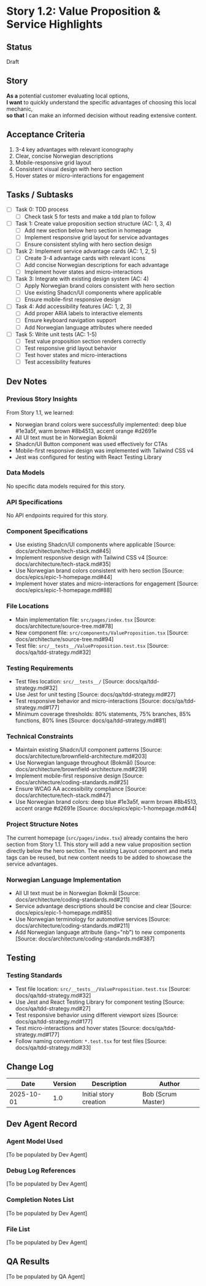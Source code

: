 # Story 1.2: Value Proposition & Service Highlights

## Status
Draft

## Story
**As a** potential customer evaluating local options,  
**I want** to quickly understand the specific advantages of choosing this local mechanic,  
**so that** I can make an informed decision without reading extensive content.

## Acceptance Criteria
1. 3-4 key advantages with relevant iconography
2. Clear, concise Norwegian descriptions
3. Mobile-responsive grid layout
4. Consistent visual design with hero section
5. Hover states or micro-interactions for engagement

## Tasks / Subtasks
- [ ] Task 0: TDD process
  - [ ] Check task 5 for tests and make a tdd plan to follow
- [ ] Task 1: Create value proposition section structure (AC: 1, 3, 4)
  - [ ] Add new section below hero section in homepage
  - [ ] Implement responsive grid layout for service advantages
  - [ ] Ensure consistent styling with hero section design
- [ ] Task 2: Implement service advantage cards (AC: 1, 2, 5)
  - [ ] Create 3-4 advantage cards with relevant icons
  - [ ] Add concise Norwegian descriptions for each advantage
  - [ ] Implement hover states and micro-interactions
- [ ] Task 3: Integrate with existing design system (AC: 4)
  - [ ] Apply Norwegian brand colors consistent with hero section
  - [ ] Use existing Shadcn/UI components where applicable
  - [ ] Ensure mobile-first responsive design
- [ ] Task 4: Add accessibility features (AC: 1, 2, 3)
  - [ ] Add proper ARIA labels to interactive elements
  - [ ] Ensure keyboard navigation support
  - [ ] Add Norwegian language attributes where needed
- [ ] Task 5: Write unit tests (AC: 1-5)
  - [ ] Test value proposition section renders correctly
  - [ ] Test responsive grid layout behavior
  - [ ] Test hover states and micro-interactions
  - [ ] Test accessibility features

## Dev Notes

### Previous Story Insights
From Story 1.1, we learned:
- Norwegian brand colors were successfully implemented: deep blue #1e3a5f, warm brown #8b4513, accent orange #d2691e
- All UI text must be in Norwegian Bokmål
- Shadcn/UI Button component was used effectively for CTAs
- Mobile-first responsive design was implemented with Tailwind CSS v4
- Jest was configured for testing with React Testing Library

### Data Models
No specific data models required for this story.

### API Specifications
No API endpoints required for this story.

### Component Specifications
- Use existing Shadcn/UI components where applicable [Source: docs/architecture/tech-stack.md#45]
- Implement responsive design with Tailwind CSS v4 [Source: docs/architecture/tech-stack.md#35]
- Use Norwegian brand colors consistent with hero section [Source: docs/epics/epic-1-homepage.md#44]
- Implement hover states and micro-interactions for engagement [Source: docs/epics/epic-1-homepage.md#88]

### File Locations
- Main implementation file: `src/pages/index.tsx` [Source: docs/architecture/source-tree.md#78]
- New component file: `src/components/ValueProposition.tsx` [Source: docs/architecture/source-tree.md#94]
- Test file: `src/__tests__/ValueProposition.test.tsx` [Source: docs/qa/tdd-strategy.md#32]

### Testing Requirements
- Test files location: `src/__tests__/` [Source: docs/qa/tdd-strategy.md#32]
- Use Jest for unit testing [Source: docs/qa/tdd-strategy.md#27]
- Test responsive behavior and micro-interactions [Source: docs/qa/tdd-strategy.md#177]
- Minimum coverage thresholds: 80% statements, 75% branches, 85% functions, 80% lines [Source: docs/qa/tdd-strategy.md#81]

### Technical Constraints
- Maintain existing Shadcn/UI component patterns [Source: docs/architecture/brownfield-architecture.md#203]
- Use Norwegian language throughout (Bokmål) [Source: docs/architecture/brownfield-architecture.md#239]
- Implement mobile-first responsive design [Source: docs/architecture/coding-standards.md#25]
- Ensure WCAG AA accessibility compliance [Source: docs/architecture/tech-stack.md#47]
- Use Norwegian brand colors: deep blue #1e3a5f, warm brown #8b4513, accent orange #d2691e [Source: docs/epics/epic-1-homepage.md#44]

### Project Structure Notes
The current homepage (`src/pages/index.tsx`) already contains the hero section from Story 1.1. This story will add a new value proposition section directly below the hero section. The existing Layout component and meta tags can be reused, but new content needs to be added to showcase the service advantages.

### Norwegian Language Implementation
- All UI text must be in Norwegian Bokmål [Source: docs/architecture/coding-standards.md#211]
- Service advantage descriptions should be concise and clear [Source: docs/epics/epic-1-homepage.md#85]
- Use Norwegian terminology for automotive services [Source: docs/architecture/coding-standards.md#211]
- Add Norwegian language attribute (lang="nb") to new components [Source: docs/architecture/coding-standards.md#387]

## Testing
### Testing Standards
- Test file location: `src/__tests__/ValueProposition.test.tsx` [Source: docs/qa/tdd-strategy.md#32]
- Use Jest and React Testing Library for component testing [Source: docs/qa/tdd-strategy.md#27]
- Test responsive behavior using different viewport sizes [Source: docs/qa/tdd-strategy.md#177]
- Test micro-interactions and hover states [Source: docs/qa/tdd-strategy.md#177]
- Follow naming convention: `*.test.tsx` for test files [Source: docs/qa/tdd-strategy.md#33]

## Change Log
| Date | Version | Description | Author |
|------|---------|-------------|---------|
| 2025-10-01 | 1.0 | Initial story creation | Bob (Scrum Master) |

## Dev Agent Record

### Agent Model Used
[To be populated by Dev Agent]

### Debug Log References
[To be populated by Dev Agent]

### Completion Notes List
[To be populated by Dev Agent]

### File List
[To be populated by Dev Agent]

## QA Results
[To be populated by QA Agent]